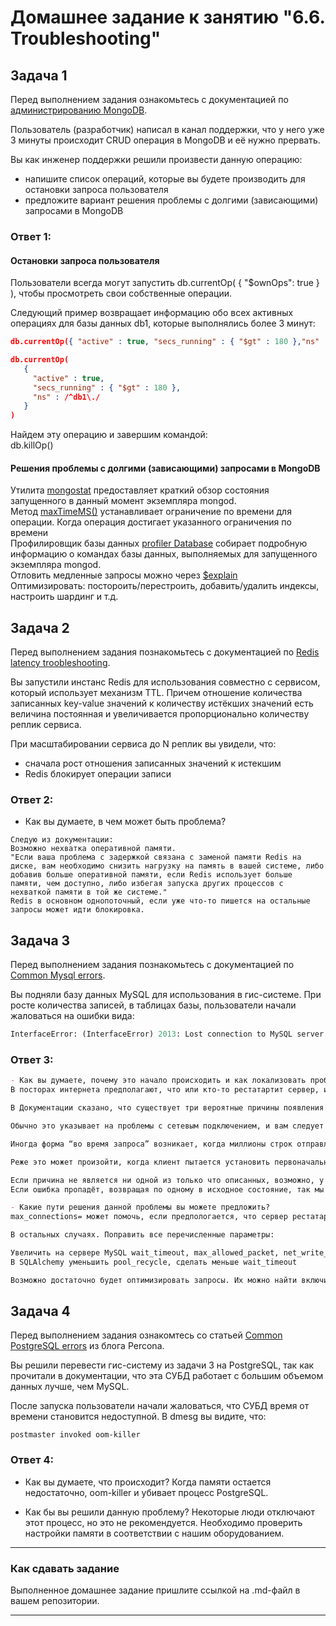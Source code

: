 # Домашнее задание к занятию "6.6. Troubleshooting"

## Задача 1

Перед выполнением задания ознакомьтесь с документацией по [администрированию MongoDB](https://docs.mongodb.com/manual/administration/).

Пользователь (разработчик) написал в канал поддержки, что у него уже 3 минуты происходит CRUD операция в MongoDB и её 
нужно прервать. 

Вы как инженер поддержки решили произвести данную операцию:
- напишите список операций, которые вы будете производить для остановки запроса пользователя
- предложите вариант решения проблемы с долгими (зависающими) запросами в MongoDB

### Ответ 1:
#### Остановки запроса пользователя

Пользователи всегда могут запустить db.currentOp( { "$ownOps": true } ), чтобы просмотреть свои собственные операции.<br />

Следующий пример возвращает информацию обо всех активных операциях для базы данных db1, которые выполнялись более 3 минут:
```json
db.currentOp({ "active" : true, "secs_running" : { "$gt" : 180 },"ns" : /^db1\./})

db.currentOp(
   {
     "active" : true,
     "secs_running" : { "$gt" : 180 },
     "ns" : /^db1\./
   }
)
```

Найдем эту операцию и завершим командой:<br />
   db.killOp(<opid of the query to kill>)


#### Решения проблемы с долгими (зависающими) запросами в MongoDB
Утилита [mongostat](https://docs.mongodb.com/database-tools/mongostat/) предоставляет краткий обзор состояния запущенного в данный момент экземпляра mongod.<br />
Метод [maxTimeMS()](https://docs.mongodb.com/manual/tutorial/terminate-running-operations/#maxtimems) устанавливает ограничение по времени для операции. Когда операция достигает указанного ограничения по времени <br />
Профилировщик базы данных [profiler Database](https://docs.mongodb.com/manual/tutorial/manage-the-database-profiler/) собирает подробную информацию о командах базы данных, выполняемых для запущенного экземпляра mongod. <br />
Отловить медленные запросы можно через [$explain](https://docs.mongodb.com/manual/reference/explain-results/#executionstats)<br />
Оптимизировать: постороить/перестроить, добавить/удалить индексы, настроить шардинг и т.д.

## Задача 2

Перед выполнением задания познакомьтесь с документацией по [Redis latency troobleshooting](https://redis.io/topics/latency).

Вы запустили инстанс Redis для использования совместно с сервисом, который использует механизм TTL. 
Причем отношение количества записанных key-value значений к количеству истёкших значений есть величина постоянная и
увеличивается пропорционально количеству реплик сервиса. 

При масштабировании сервиса до N реплик вы увидели, что:
- сначала рост отношения записанных значений к истекшим
- Redis блокирует операции записи

### Ответ 2:
- Как вы думаете, в чем может быть проблема?
```
Следую из документации:
Возможно нехватка оперативной памяти.
"Если ваша проблема с задержкой связана с заменой памяти Redis на диске, вам необходимо снизить нагрузку на память в вашей системе, либо добавив больше оперативной памяти, если Redis использует больше памяти, чем доступно, либо избегая запуска других процессов с нехваткой памяти в той же системе."
Redis в основном однопоточный, если уже что-то пишется на остальные запросы может идти блокировка.
```
 
## Задача 3

Перед выполнением задания познакомьтесь с документацией по [Common Mysql errors](https://dev.mysql.com/doc/refman/8.0/en/common-errors.html).

Вы подняли базу данных MySQL для использования в гис-системе. При росте количества записей, в таблицах базы,
пользователи начали жаловаться на ошибки вида:
```python
InterfaceError: (InterfaceError) 2013: Lost connection to MySQL server during query u'SELECT..... '
```
### Ответ 3:
```md
- Как вы думаете, почему это начало происходить и как локализовать проблему?
В посторах интернета предполагают, что или кто-то рестатартит сервер, или кто-то получил привилегии и рестартит сервис.

В Документации сказано, что существует три вероятные причины появления этого сообщения об ошибке.

Обычно это указывает на проблемы с сетевым подключением, и вам следует проверить состояние вашей сети, если эта ошибка возникает часто. Если сообщение об ошибке содержит “во время запроса”, вероятно, это тот случай, с которым вы столкнулись.

Иногда форма “во время запроса” возникает, когда миллионы строк отправляются как часть одного или нескольких запросов. Если вы знаете, что это происходит, вам следует попробовать увеличить [net_read_timeout](https://dev.mysql.com/doc/refman/8.0/en/server-system-variables.html#sysvar_net_read_timeout) с значения по умолчанию 30 секунд до 60 секунд или дольше, достаточного для завершения передачи данных.

Реже это может произойти, когда клиент пытается установить первоначальное соединение с сервером. В этом случае, если ваше значение [connect_timeout](https://dev.mysql.com/doc/refman/8.0/en/server-system-variables.html#sysvar_connect_timeout) установлено всего на несколько секунд, вы можете решить проблему, увеличив его до десяти секунд, возможно, больше, если у вас очень большое расстояние или медленное соединение. Вы можете определить, сталкиваетесь ли вы с этой более необычной причиной, используя SHOW GLOBAL STATUS LIKE 'Aborted_connects'. Он увеличивается на единицу при каждой первоначальной попытке подключения, которую прерывает сервер. Вы можете увидеть “чтение пакета авторизации” как часть сообщения об ошибке; если да, то это также говорит о том, что это именно то решение, которое вам нужно.

Если причина не является ни одной из только что описанных, возможно, у вас возникла проблема со значениями больших двоичных объектов [BLOB] (https://dev.mysql.com/doc/refman/8.0/en/blob.html), которые больше [max_allowed_packet](https://dev.mysql.com/doc/refman/8.0/en/server-system-variables.html#sysvar_max_allowed_packet), что может вызвать эту ошибку у некоторых клиентов. Иногда вы можете увидеть ошибку [ER_NET_PACKET_TOO_LARGE](https://dev.mysql.com/doc/mysql-errors/8.0/en/server-error-reference.html#error_er_net_packet_too_large), и это подтверждает, что вам необходимо увеличить [max_allowed_packet](https://dev.mysql.com/doc/refman/8.0/en/server-system-variables.html#sysvar_max_allowed_packet).
Если ошибка пропадёт, возвращая по одному в исходное состояние, так мы можем локализовать проблему.

- Какие пути решения данной проблемы вы можете предложить?
max_connections= может помочь, если предпологается, что сервер рестатартится.

В остальных случаях. Поправить все перечисленные параметры:

Увеличить на сервере MySQL wait_timeout, max_allowed_packet, net_write_timeout и net_read_timeout
В SQLAlchemy уменьшить pool_recycle, сделать меньше wait_timeout

Возможно достаточно будет оптимизировать запросы. Их можно найти включив slow_query_log и настроив параметр long_query_time на значение близкое к net_write_timeout и net_read_timeout.

```

## Задача 4

Перед выполнением задания ознакомтесь со статьей [Common PostgreSQL errors](https://www.percona.com/blog/2020/06/05/10-common-postgresql-errors/) из блога Percona.

Вы решили перевести гис-систему из задачи 3 на PostgreSQL, так как прочитали в документации, что эта СУБД работает с 
большим объемом данных лучше, чем MySQL.

После запуска пользователи начали жаловаться, что СУБД время от времени становится недоступной. В dmesg вы видите, что:

`postmaster invoked oom-killer`

### Ответ 4:

- Как вы думаете, что происходит?
Когда памяти остается недостаточно, oom-killer и убивает процесс PostgreSQL. 

- Как бы вы решили данную проблему?
Некоторые люди отключают этот процесс, но это не рекомендуется. Необходимо проверить настройки памяти в соответствии с нашим оборудованием.

---

### Как cдавать задание

Выполненное домашнее задание пришлите ссылкой на .md-файл в вашем репозитории.

---
